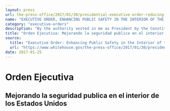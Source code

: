 ```yaml
---
layout: press
url: the-press-office/2017/01/30/presidential-executive-order-reducing-regulation-and-controlling
name: "EXECUTIVE ORDER, ENHANCING PUBLIC SAFETY IN THE INTERIOR OF THE UNITED STATES"
category: "executive-orders"
description: "By the authority vested in me as President by the Constitution and the laws of the United States of America, including the Immigration and Nationality Act (INA) (8 U.S.C. 1101 et seq.), and in order to ensure the public safety of the American people in communities across the United States as well as to ensure that our Nation's immigration laws are faithfully executed, I hereby declare the policy of the executive branch to be, and order."
title: "Orden Ejecutiva: Mejorando la seguridad publica en el interior de los Estados Unidos"
source:
  title: "Executive Order: Enhancing Public Safety in the Interior of the United States"
  url: "https://www.whitehouse.gov/the-press-office/2017/01/30/presidential-executive-order-reducing-regulation-and-controlling"
date: 2017-01-25
---
```



# Orden Ejecutiva


## Mejorando la seguridad publica en el interior de los Estados Unidos
